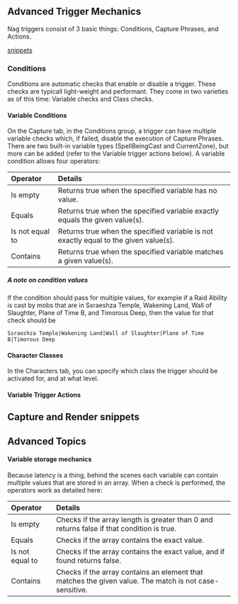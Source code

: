 ## Advanced Trigger Mechanics

Nag triggers consist of 3 basic things: Conditions, Capture Phrases, and Actions.

[snippets](#snippets)

### Conditions

Conditions are automatic checks that enable or disable a trigger.  These checks are typicall light-weight and performant.  They come in two varieties as of this time: Variable checks and Class checks.

#### Variable Conditions

On the Capture tab, in the Conditions group, a trigger can have multiple variable checks which, if failed, disable the execution of Capture Phrases. There are two built-in variable types (SpellBeingCast and CurrentZone), but more can be added (refer to the Variable trigger actions below).  A variable condition allows four operators: 

  Operator          | Details
  :------------     | :-------------
  Is empty          | Returns true when the specified variable has no value.
  Equals            | Returns true when the specified variable exactly equals the given value(s).
  Is not equal to   | Returns true when the specified variable is not exactly equal to the given value(s).
  Contains          | Returns true when the specified variable matches a given value(s).
  
##### _A note on condition values_

If the condition should pass for multiple values, for example if a Raid Ability is cast by mobs that are in Ssraeshza Temple, Wakening Land, Wall of Slaughter, Plane of Time B, and Timorous Deep, then the value for that check should be 

```
Ssraeshza Temple|Wakening Land|Wall of Slaughter|Plane of Time B|Timorous Deep
```

#### Character Classes

In the Characters tab, you can specify which class the trigger should be activated for, and at what level.

#### Variable Trigger Actions

<a name="snippets"></a>
## Capture and Render snippets

## Advanced Topics

#### Variable storage mechanics
  
  Because latency is a thing, behind the scenes each variable can contain multiple values that are stored in an array.  When a check is performed, the operators work as detailed here:

  Operator          | Details
  :------------     | :-------------
  Is empty          | Checks if the array length is greater than 0 and returns false if that condition is true.
  Equals            | Checks if the array contains the exact value.
  Is not equal to   | Checks if the array contains the exact value, and if found returns false.
  Contains          | Checks if the array contains an element that matches the given value. The match is not case-sensitive.
